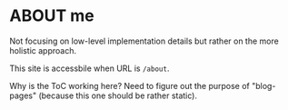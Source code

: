 # ABOUT me

Not focusing on low-level implementation details but rather on the more holistic approach.

This site is accessbile when URL is `/about`.

Why is the ToC working here? Need to figure out the purpose of "blog-pages" (because this one should be rather static).